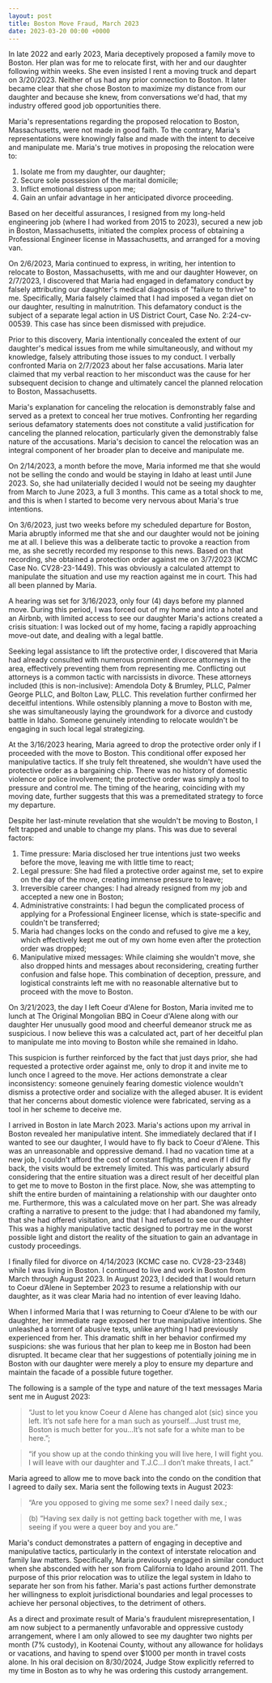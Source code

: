 ```yaml
---
layout: post
title: Boston Move Fraud, March 2023
date: 2023-03-20 00:00 +0000
---
```

In late 2022 and early 2023, Maria deceptively proposed a family move to Boston. Her plan was for me to relocate first, with her and our daughter following within weeks. She even insisted I rent a moving truck and depart on 3/20/2023. Neither of us had any prior connection to Boston. It later became clear that she chose Boston to maximize my distance from our daughter and because she knew, from conversations we'd had, that my industry offered good job opportunities there.

Maria's representations regarding the proposed relocation to Boston, Massachusetts, were not made in good faith. To the contrary, Maria's representations were knowingly false and made with the intent to deceive and manipulate me. Maria's true motives in proposing the relocation were to: 

1. Isolate me from my daughter, our daughter; 
2. Secure sole possession of the marital domicile;
3. Inflict emotional distress upon me;
4. Gain an unfair advantage in her anticipated divorce proceeding.

Based on her deceitful assurances, I resigned from my long-held engineering job (where I had worked from 2015 to 2023), secured a new job in Boston, Massachusetts, initiated the complex process of obtaining a Professional Engineer license in Massachusetts, and arranged for a moving van.

On 2/6/2023, Maria continued to express, in writing, her intention to relocate to Boston, Massachusetts, with me and our daughter However, on 2/7/2023, I discovered that Maria had engaged in defamatory conduct by falsely attributing our daughter's medical diagnosis of "failure to thrive" to me. Specifically, Maria falsely claimed that I had imposed a vegan diet on our daughter, resulting in malnutrition. This defamatory conduct is the subject of a separate legal action in US District Court, Case No. 2:24-cv-00539. This case has since been dismissed with prejudice.

Prior to this discovery, Maria intentionally concealed the extent of our daughter's medical issues from me while simultaneously, and without my knowledge, falsely attributing those issues to my conduct. I verbally confronted Maria on 2/7/2023 about her false accusations. Maria later claimed that my verbal reaction to her misconduct was the cause for her subsequent decision to change and ultimately cancel the planned relocation to Boston, Massachusetts.

Maria's explanation for canceling the relocation is demonstrably false and served as a pretext to conceal her true motives. Confronting her regarding serious defamatory statements does not constitute a valid justification for canceling the planned relocation, particularly given the demonstrably false nature of the accusations. Maria's decision to cancel the relocation was an integral component of her broader plan to deceive and manipulate me.

On 2/14/2023, a month before the move, Maria informed me that she would not be selling the condo and would be staying in Idaho at least until June 2023. So, she had unilaterially decided I would not be seeing my daughter from March to June 2023, a full 3 months. This came as a total shock to me, and this is when I started to become very nervous about Maria's true intentions.

On 3/6/2023, just two weeks before my scheduled departure for Boston, Maria abruptly informed me that she and our daughter would not be joining me at all. I believe this was a deliberate tactic to provoke a reaction from me, as she secretly recorded my response to this news. Based on that recording, she obtained a protection order against me on 3/7/2023 (KCMC Case No. CV28-23-1449). This was obviously a calculated attempt to manipulate the situation and use my reaction against me in court. This had all been planned by Maria.

A hearing was set for 3/16/2023, only four (4) days before my planned move. During this period, I was forced out of my home and into a hotel and an Airbnb, with limited access to see our daughter Maria's actions created a crisis situation: I was locked out of my home, facing a rapidly approaching move-out date, and dealing with a legal battle.

Seeking legal assistance to lift the protective order, I discovered that Maria had already consulted with numerous prominent divorce attorneys in the area, effectively preventing them from representing me. Conflicting out attorneys is a common tactic with narcissists in divorce. These attorneys included (this is non-inclusive): Amendola Doty & Brumley, PLLC, Palmer George PLLC, and Bolton Law, PLLC. This revelation further confirmed her deceitful intentions. While ostensibly planning a move to Boston with me, she was simultaneously laying the groundwork for a divorce and custody battle in Idaho. Someone genuinely intending to relocate wouldn't be engaging in such local legal strategizing.

At the 3/16/2023 hearing, Maria agreed to drop the protective order only if I proceeded with the move to Boston. This conditional offer exposed her manipulative tactics. If she truly felt threatened, she wouldn't have used the protective order as a bargaining chip. There was no history of domestic violence or police involvement; the protective order was simply a tool to pressure and control me. The timing of the hearing, coinciding with my moving date, further suggests that this was a premeditated strategy to force my departure.

Despite her last-minute revelation that she wouldn't be moving to Boston, I felt trapped and unable to change my plans. This was due to several factors: 

1. Time pressure: Maria disclosed her true intentions just two weeks before the move, leaving me with little time to react; 
2. Legal pressure: She had filed a protective order against me, set to expire on the day of the move, creating immense pressure to leave; 
3. Irreversible career changes: I had already resigned from my job and accepted a new one in Boston; 
4. Administrative constraints: I had begun the complicated process of applying for a Professional Engineer license, which is state-specific and couldn't be transferred; 
5. Maria had changes locks on the condo and refused to give me a key, which effectively kept me out of my own home even after the protection order was dropped; 
6. Manipulative mixed messages: While claiming she wouldn't move, she also dropped hints and messages about reconsidering, creating further confusion and false hope. This combination of deception, pressure, and logistical constraints left me with no reasonable alternative but to proceed with the move to Boston.

On 3/21/2023, the day I left Coeur d'Alene for Boston, Maria invited me to lunch at The Original Mongolian BBQ in Coeur d'Alene along with our daughter Her unusually good mood and cheerful demeanor struck me as suspicious. I now believe this was a calculated act, part of her deceitful plan to manipulate me into moving to Boston while she remained in Idaho.

This suspicion is further reinforced by the fact that just days prior, she had requested a protective order against me, only to drop it and invite me to lunch once I agreed to the move. Her actions demonstrate a clear inconsistency: someone genuinely fearing domestic violence wouldn't dismiss a protective order and socialize with the alleged abuser. It is evident that her concerns about domestic violence were fabricated, serving as a tool in her scheme to deceive me.

I arrived in Boston in late March 2023. Maria's actions upon my arrival in Boston revealed her manipulative intent. She immediately declared that if I wanted to see our daughter, I would have to fly back to Coeur d'Alene. This was an unreasonable and oppressive demand. I had no vacation time at a new job, I couldn't afford the cost of constant flights, and even if I did fly back, the visits would be extremely limited. This was particularly absurd considering that the entire situation was a direct result of her deceitful plan to get me to move to Boston in the first place. Now, she was attempting to shift the entire burden of maintaining a relationship with our daughter onto me.
Furthermore, this was a calculated move on her part. She was already crafting a narrative to present to the judge: that I had abandoned my family, that she had offered visitation, and that I had refused to see our daughter This was a highly manipulative tactic designed to portray me in the worst possible light and distort the reality of the situation to gain an advantage in custody proceedings.

I finally filed for divorce on 4/14/2023 (KCMC case no. CV28-23-2348) while I was living in Boston. I continued to live and work in Boston from March through August 2023. In August 2023, I decided that I would return to Coeur d’Alene in September 2023 to resume a relationship with our daughter, as it was clear Maria had no intention of ever leaving Idaho.

When I informed Maria that I was returning to Coeur d'Alene to be with our daughter, her immediate rage exposed her true manipulative intentions. She unleashed a torrent of abusive texts, unlike anything I had previously experienced from her. This dramatic shift in her behavior confirmed my suspicions: she was furious that her plan to keep me in Boston had been disrupted. It became clear that her suggestions of potentially joining me in Boston with our daughter were merely a ploy to ensure my departure and maintain the facade of a possible future together.

The following is a sample of the type and nature of the text messages Maria sent me in August 2023: 

> “Just to let you know Coeur d Alene has changed alot (sic) since you left. It’s not safe here for a man such as yourself…Just trust me, Boston is much better for you…It’s not safe for a white man to be here.”; 

> “if you show up at the condo thinking you will live here, I will fight you. I will leave with our daughter and T.J.C…I don’t make threats, I act.” 

Maria agreed to allow me to move back into the condo on the condition that I agreed to daily sex. Maria sent the following texts in August 2023: 

> “Are you opposed to giving me some sex? I need daily sex.; 

> (b) “Having sex daily is not getting back together with me, I was seeing if you were a queer boy and you are.”

Maria's conduct demonstrates a pattern of engaging in deceptive and manipulative tactics, particularly in the context of interstate relocation and family law matters. Specifically, Maria previously engaged in similar conduct when she absconded with her son from California to Idaho around 2011. The purpose of this prior relocation was to utilize the legal system in Idaho to separate her son from his father. Maria's past actions further demonstrate her willingness to exploit jurisdictional boundaries and legal processes to achieve her personal objectives, to the detriment of others.

As a direct and proximate result of Maria's fraudulent misrepresentation, I am now subject to a permanently unfavorable and oppressive custody arrangement, where I am only allowed to see my daughter two nights per month (7% custody), in Kootenai County, without any allowance for holidays or vacations, and having to spend over $1000 per month in travel costs alone. In his oral decision on 8/30/2024, Judge Stow explicitly referred to my time in Boston as to why he was ordering this custody arrangement.
